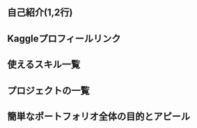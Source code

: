 ## 自己紹介(1,2行)<br>
## Kaggleプロフィールリンク<br>
## 使えるスキル一覧<br>
## プロジェクトの一覧<br>
## 簡単なポートフォリオ全体の目的とアピール<br>
